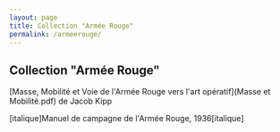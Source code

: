 ```yaml
---
layout: page
title: Collection "Armée Rouge"
permalink: /armeerouge/
---
```


## Collection "Armée Rouge"

[Masse, Mobilité et Voie de l'Armée Rouge vers l'art opératif](Masse et Mobilité.pdf) de Jacob Kipp

[italique]Manuel de campagne de l'Armée Rouge, 1936[italique]

